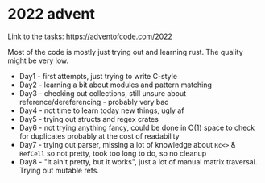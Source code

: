 # 2022 advent

Link to the tasks: https://adventofcode.com/2022

Most of the code is mostly just trying out and learning rust. The quality might be very low.

* Day1 - first attempts, just trying to write C-style
* Day2 - learning a bit about modules and pattern matching
* Day3 - checking out collections, still unsure about reference/dereferencing - probably very bad
* Day4 - not time to learn today new things, ugly af
* Day5 - trying out structs and regex crates
* Day6 - not trying anything fancy, could be done in O(1) space to check for duplicates probably at the cost of readability
* Day7 - trying out parser, missing a lot of knowledge about `Rc<>` & `RefCell` so not pretty, took too long to do, so no cleanup
* Day8 - "it ain't pretty, but it works", just a lot of manual matrix traversal. Trying out mutable refs.
